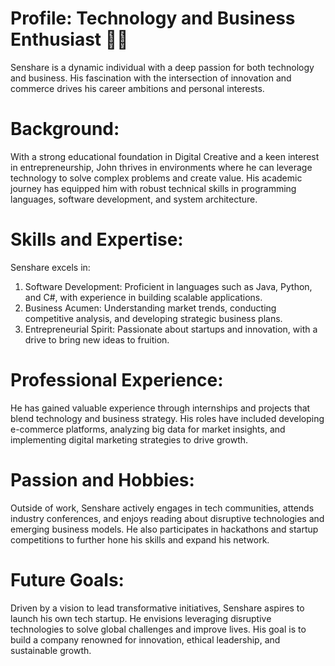 # Profile: Technology and Business Enthusiast 🤖💞

Senshare is a dynamic individual with a deep passion for both technology and business. His fascination with the intersection of innovation and commerce drives his career ambitions and personal interests.

# Background:

With a strong educational foundation in Digital Creative and a keen interest in entrepreneurship, John thrives in environments where he can leverage technology to solve complex problems and create value. His academic journey has equipped him with robust technical skills in programming languages, software development, and system architecture.

# Skills and Expertise:
Senshare excels in:

1. Software Development: Proficient in languages such as Java, Python, and C#, with experience in building scalable applications.
2. Business Acumen: Understanding market trends, conducting competitive analysis, and developing strategic business plans.
3. Entrepreneurial Spirit: Passionate about startups and innovation, with a drive to bring new ideas to fruition.

# Professional Experience:
He has gained valuable experience through internships and projects that blend technology and business strategy. His roles have included developing e-commerce platforms, analyzing big data for market insights, and implementing digital marketing strategies to drive growth.

# Passion and Hobbies:
Outside of work, Senshare actively engages in tech communities, attends industry conferences, and enjoys reading about disruptive technologies and emerging business models. He also participates in hackathons and startup competitions to further hone his skills and expand his network.

# Future Goals:
Driven by a vision to lead transformative initiatives, Senshare aspires to launch his own tech startup. He envisions leveraging disruptive technologies to solve global challenges and improve lives. His goal is to build a company renowned for innovation, ethical leadership, and sustainable growth.
